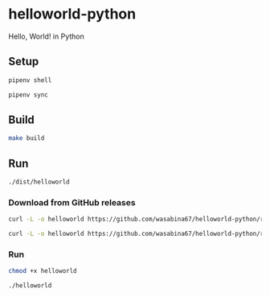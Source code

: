 # helloworld-python
Hello, World! in Python

## Setup

```bash
pipenv shell
```

```bash
pipenv sync
```

## Build

```bash
make build
```

## Run

```bash
./dist/helloworld
```

### Download from GitHub releases

```bash
curl -L -o helloworld https://github.com/wasabina67/helloworld-python/releases/download/v1/helloworld
```

```bash
curl -L -o helloworld https://github.com/wasabina67/helloworld-python/releases/download/v1/helloworld
```

### Run

```bash
chmod +x helloworld
```

```bash
./helloworld
```
